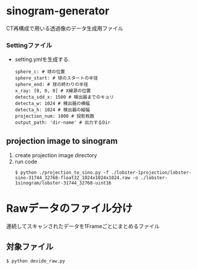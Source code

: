 # sinogram-generator

CT再構成で用いる透過像のデータ生成用ファイル

### Settingファイル
- setting.ymlを生成する.
    ```
    sphere_c: # 球の位置
    sphere_start: # 球のスタートの半径
    sphere_end: # 球の終わりの半径
    x_ray: [0, 0, 0] # X線源の位置
    detecta_sdd_x: 1500 # 検出器までのキョリ
    detecta_w: 1024 # 検出器の横幅
    detecta_h: 1024 # 検出器の縦幅
    projection_num: 1000 # 投影枚数
    output_path: 'dir-name' # 出力するDir
    ```

## projection image to sinogram
1. create projection image directory
2. run code
    ```
    $ python ./projection_to_sino.py -f ./lobster-1projection/lobster-sino-31744_32768-float32_1024x1024x1024.raw -o ./lobster-1sinogram/lobster-31744_32768-uint16 
    ```

# Rawデータのファイル分け

連続してスキャンされたデータを1Frameごとにまとめるファイル

## 対象ファイル
```
$ python devide_raw.py
```
